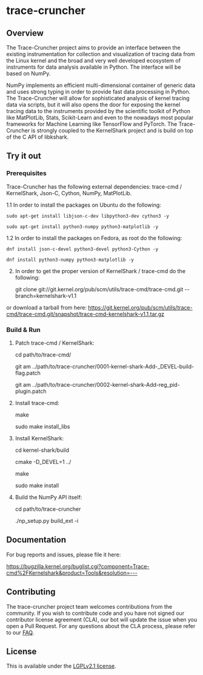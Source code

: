 

# trace-cruncher

## Overview

The Trace-Cruncher project aims to provide an interface between the existing instrumentation for collection and visualization of tracing data from the Linux kernel and the broad and very well developed ecosystem of instruments for data analysis available in Python. The interface will be based on NumPy.

NumPy implements an efficient multi-dimensional container of generic data and uses strong typing in order to provide fast data processing in Python. The  Trace-Cruncher will allow for sophisticated analysis of kernel tracing data via scripts, but it will also opens the door for exposing the kernel tracing data to the instruments provided by the scientific toolkit of Python like MatPlotLib, Stats, Scikit-Learn and even to the nowadays most popular frameworks for Machine Learning like TensorFlow and PyTorch. The Trace-Cruncher is strongly coupled to the KernelShark project and is build on top of the C API of libkshark.

## Try it out

### Prerequisites

Trace-Cruncher has the following external dependencies:
  trace-cmd / KernelShark, Json-C, Cython, NumPy, MatPlotLib.

1.1 In order to install the packages on Ubuntu do the following:

    sudo apt-get install libjson-c-dev libpython3-dev cython3 -y

    sudo apt-get install python3-numpy python3-matplotlib -y

1.2 In order to install the packages on Fedora, as root do the following:

    dnf install json-c-devel python3-devel python3-Cython -y

    dnf install python3-numpy python3-matplotlib -y

2. In order to get the proper version of KernelShark / trace-cmd do the
following:

    git clone git://git.kernel.org/pub/scm/utils/trace-cmd/trace-cmd.git --branch=kernelshark-v1.1

or download a tarball from here:
https://git.kernel.org/pub/scm/utils/trace-cmd/trace-cmd.git/snapshot/trace-cmd-kernelshark-v1.1.tar.gz

### Build & Run

1. Patch trace-cmd / KernelShark:

    cd path/to/trace-cmd/

    git am ../path/to/trace-cruncher/0001-kernel-shark-Add-_DEVEL-build-flag.patch

    git am ../path/to/trace-cruncher/0002-kernel-shark-Add-reg_pid-plugin.patch

2. Install trace-cmd:

    make

    sudo make install_libs

3. Install KernelShark:

    cd kernel-shark/build

    cmake -D_DEVEL=1 ../

    make

    sudo make install

4. Build the NumPy API itself:

    cd path/to/trace-cruncher

    ./np_setup.py build_ext -i

## Documentation

For bug reports and issues, please file it here:

https://bugzilla.kernel.org/buglist.cgi?component=Trace-cmd%2FKernelshark&product=Tools&resolution=---

## Contributing

The trace-cruncher project team welcomes contributions from the community. If you wish to contribute code and you have not signed our contributor license agreement (CLA), our bot will update the issue when you open a Pull Request. For any questions about the CLA process, please refer to our [FAQ](https://cla.vmware.com/faq).

## License

This is available under the [LGPLv2.1 license](COPYING-LGPLv2.1.txt).
